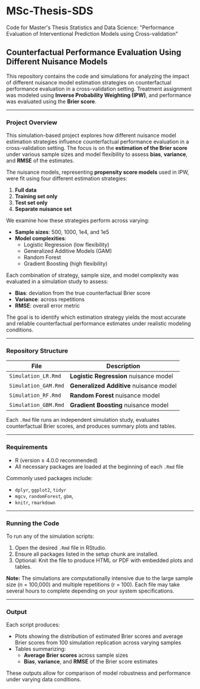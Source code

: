 # MSc-Thesis-SDS
Code for Master's Thesis Statistics and Data Science: 
"Performance Evaluation of Interventional Prediction Models using Cross-validation"

## Counterfactual Performance Evaluation Using Different Nuisance Models
This repository contains the code and simulations for analyzing the impact of different nuisance model estimation strategies on counterfactual performance evaluation in a cross-validation setting. Treatment assignment was modeled using **Inverse Probability Weighting (IPW)**, and performance was evaluated using the **Brier score**.

-------------------
### Project Overview

This simulation-based project explores how different nuisance model estimation strategies influence counterfactual performance evaluation in a cross-validation setting. The focus is on the **estimation of the Brier score** under various sample sizes and model flexibility to assess **bias**, **variance**, and **RMSE** of the estimates.

The nuisance models, representing **propensity score models** used in IPW, were fit using four different estimation strategies:
1.  **Full data**
2.  **Training set only**
3.  **Test set only**
4.  **Separate nuisance set**

We examine how these strategies perform across varying:
- **Sample sizes**: 500, 1000, 1e4, and 1e5
- **Model complexities**:  
  - Logistic Regression (low flexibility)  
  - Generalized Additive Models (GAM)  
  - Random Forest  
  - Gradient Boosting (high flexibility)

Each combination of strategy, sample size, and model complexity was evaluated in a simulation study to assess:
- **Bias**: deviation from the true counterfactual Brier score
- **Variance**: across repetitions
- **RMSE**: overall error metric

The goal is to identify which estimation strategy yields the most accurate and reliable counterfactual performance estimates under realistic modeling conditions.

-----------------------
### Repository Structure

| File | Description |
|------|-------------|
| `Simulation_LR.Rmd` | **Logistic Regression** nuisance model |
| `Simulation_GAM.Rmd` | **Generalized Additive** nuisance model |
| `Simulation_RF.Rmd` | **Random Forest** nuisance model |
| `Simulation_GBM.Rmd` | **Gradient Boosting** nuisance model |

Each `.Rmd` file runs an independent simulation study, evaluates counterfactual Brier scores, and produces summary plots and tables.

---------------
### Requirements

- R (version ≥ 4.0.0 recommended)
- All necessary packages are loaded at the beginning of each `.Rmd` file

Commonly used packages include:
- `dplyr`, `ggplot2`, `tidyr`
- `mgcv`, `randomForest`, `gbm`, 
- `knitr`, `rmarkdown`

-------------------
### Running the Code

To run any of the simulation scripts:
  1. Open the desired `.Rmd` file in RStudio.
  2. Ensure all packages listed in the setup chunk are installed.
  3. Optional: Knit the file to produce HTML or PDF with embedded plots and tables.

 **Note:** The simulations are computationally intensive due to the large sample size
 (n = 100,000) and multiple repetitions (r = 100). Each file may take several hours to complete 
 depending on your system specifications.

---------
### Output

Each script produces:
- Plots showing the distribution of estimated Brier scores and average Brier scores from 100 simulation replication across varying samples
- Tables summarizing:
  - **Average Brier scores** across sample sizes
  - **Bias**, **variance**, and **RMSE** of the Brier score estimates

These outputs allow for comparison of model robustness and performance under varying data conditions.
